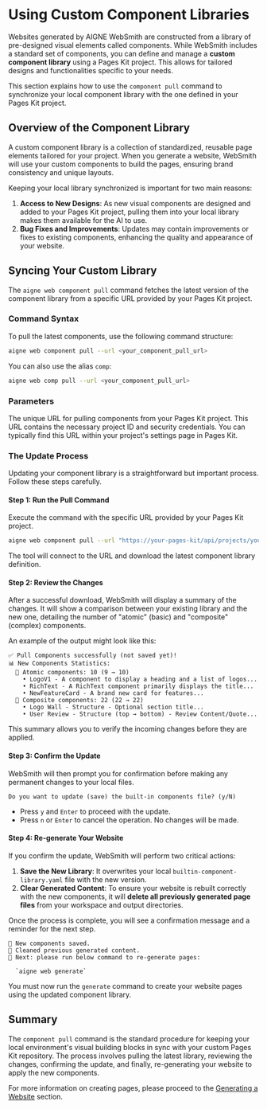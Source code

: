 # Using Custom Component Libraries

Websites generated by AIGNE WebSmith are constructed from a library of pre-designed visual elements called components. While WebSmith includes a standard set of components, you can define and manage a **custom component library** using a Pages Kit project. This allows for tailored designs and functionalities specific to your needs.

This section explains how to use the `component pull` command to synchronize your local component library with the one defined in your Pages Kit project.

## Overview of the Component Library

A custom component library is a collection of standardized, reusable page elements tailored for your project. When you generate a website, WebSmith will use your custom components to build the pages, ensuring brand consistency and unique layouts.

Keeping your local library synchronized is important for two main reasons:
1.  **Access to New Designs**: As new visual components are designed and added to your Pages Kit project, pulling them into your local library makes them available for the AI to use.
2.  **Bug Fixes and Improvements**: Updates may contain improvements or fixes to existing components, enhancing the quality and appearance of your website.

## Syncing Your Custom Library

The `aigne web component pull` command fetches the latest version of the component library from a specific URL provided by your Pages Kit project.

### Command Syntax

To pull the latest components, use the following command structure:

```bash
aigne web component pull --url <your_component_pull_url>
```

You can also use the alias `comp`:

```bash
aigne web comp pull --url <your_component_pull_url>
```

### Parameters

<x-field-group>
  <x-field data-name="--url" data-type="string" data-required="true">
    <x-field-desc markdown>The unique URL for pulling components from your Pages Kit project. This URL contains the necessary project ID and security credentials. You can typically find this URL within your project's settings page in Pages Kit.</x-field-desc>
  </x-field>
</x-field-group>

### The Update Process

Updating your component library is a straightforward but important process. Follow these steps carefully.

#### Step 1: Run the Pull Command

Execute the command with the specific URL provided by your Pages Kit project.

```bash
aigne web component pull --url "https://your-pages-kit/api/projects/your-project-id/components/pull?secret=your-secret&hash=your-hash"
```

The tool will connect to the URL and download the latest component library definition.

#### Step 2: Review the Changes

After a successful download, WebSmith will display a summary of the changes. It will show a comparison between your existing library and the new one, detailing the number of "atomic" (basic) and "composite" (complex) components.

An example of the output might look like this:

```
✅ Pull Components successfully (not saved yet)!
📊 New Components Statistics:
  🔹 Atomic components: 10 (9 → 10)
    • LogoV1 - A component to display a heading and a list of logos...
    • RichText - A RichText component primarily displays the title...
    • NewFeatureCard - A brand new card for features...
  🧩 Composite components: 22 (22 → 22)
    • Logo Wall - Structure - Optional section title...
    • User Review - Structure (top → bottom) - Review Content/Quote...
```

This summary allows you to verify the incoming changes before they are applied.

#### Step 3: Confirm the Update

WebSmith will then prompt you for confirmation before making any permanent changes to your local files.

```
Do you want to update (save) the built-in components file? (y/N)
```

-   Press `y` and `Enter` to proceed with the update.
-   Press `n` or `Enter` to cancel the operation. No changes will be made.
 
#### Step 4: Re-generate Your Website

If you confirm the update, WebSmith will perform two critical actions:

1.  **Save the New Library**: It overwrites your local `builtin-component-library.yaml` file with the new version.
2.  **Clear Generated Content**: To ensure your website is rebuilt correctly with the new components, it will **delete all previously generated page files** from your workspace and output directories.

Once the process is complete, you will see a confirmation message and a reminder for the next step.

```
💾 New components saved.
🧹 Cleaned previous generated content.
🚀 Next: please run below command to re-generate pages:

  `aigne web generate`
```

You must now run the `generate` command to create your website pages using the updated component library.

## Summary

The `component pull` command is the standard procedure for keeping your local environment's visual building blocks in sync with your custom Pages Kit repository. The process involves pulling the latest library, reviewing the changes, confirming the update, and finally, re-generating your website to apply the new components.

For more information on creating pages, please proceed to the [Generating a Website](./core-tasks-generating-a-website.md) section.